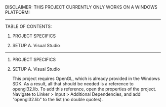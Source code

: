 
DISCLAIMER: THIS PROJECT CURRENTLY ONLY WORKS ON A WINDOWS PLATFORM!

-------------------------------------------------------------------------------------------------------------------------

TABLE OF CONTENTS:
1. PROJECT SPECIFICS
 
2. SETUP
	A. Visual Studio

-------------------------------------------------------------------------------------------------------------------------

1. PROJECT SPECIFICS



2. SETUP
    A. Visual Studio

	This project requires OpenGL, which is already provided in the Windows SDK. As a result, all that should be
	needed is a reference to opengl32.lib. To add this reference, open the properties of the project. 
	Navigate to Linker > Input > Additional Dependencies, and add "opengl32.lib" to the list (no double quotes).

